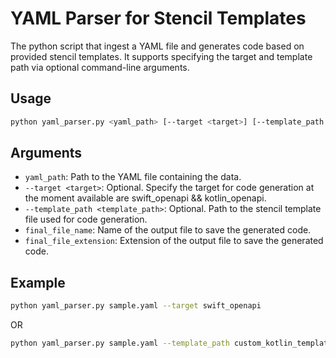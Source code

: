 # YAML Parser for Stencil Templates

The python script that ingest a YAML file and generates code based on provided stencil templates. It supports specifying the target and template path via optional command-line arguments.

## Usage

```sh
python yaml_parser.py <yaml_path> [--target <target>] [--template_path <template_path>] [--final_file_name <file_name>] [--final_file_extension <file_extension>]
```

## Arguments

- `yaml_path`: Path to the YAML file containing the data.
- `--target <target>`: Optional. Specify the target for code generation at the moment available are swift_openapi && kotlin_openapi.
- `--template_path <template_path>`: Optional. Path to the stencil template file used for code generation.
- `final_file_name`: Name of the output file to save the generated code.
- `final_file_extension`: Extension of the output file to save the generated code.

## Example
```sh
python yaml_parser.py sample.yaml --target swift_openapi
```
OR

```sh
python yaml_parser.py sample.yaml --template_path custom_kotlin_template.stencil --final_file_name output_file --final_file_extension kt
```